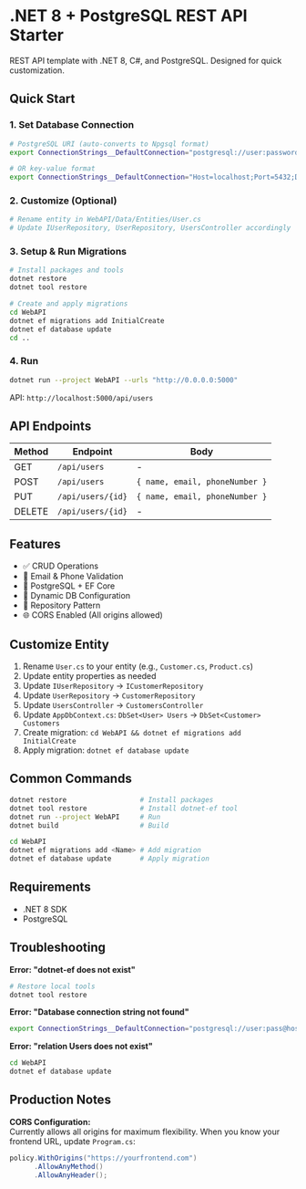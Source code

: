 # .NET 8 + PostgreSQL REST API Starter

REST API template with .NET 8, C#, and PostgreSQL. Designed for quick customization.

## Quick Start

### 1. Set Database Connection
```bash
# PostgreSQL URI (auto-converts to Npgsql format)
export ConnectionStrings__DefaultConnection="postgresql://user:password@host:5432/database"

# OR key-value format
export ConnectionStrings__DefaultConnection="Host=localhost;Port=5432;Database=mydb;Username=postgres;Password=password"
```

### 2. Customize (Optional)
```bash
# Rename entity in WebAPI/Data/Entities/User.cs
# Update IUserRepository, UserRepository, UsersController accordingly
```

### 3. Setup & Run Migrations
```bash
# Install packages and tools
dotnet restore
dotnet tool restore

# Create and apply migrations
cd WebAPI
dotnet ef migrations add InitialCreate
dotnet ef database update
cd ..
```

### 4. Run
```bash
dotnet run --project WebAPI --urls "http://0.0.0.0:5000"
```

API: `http://localhost:5000/api/users`

## API Endpoints

| Method | Endpoint | Body |
|--------|----------|------|
| GET | `/api/users` | - |
| POST | `/api/users` | `{ name, email, phoneNumber }` |
| PUT | `/api/users/{id}` | `{ name, email, phoneNumber }` |
| DELETE | `/api/users/{id}` | - |

## Features

- ✅ CRUD Operations
- 📧 Email & Phone Validation
- 🐘 PostgreSQL + EF Core
- 🔄 Dynamic DB Configuration
- 🎯 Repository Pattern
- 🌐 CORS Enabled (All origins allowed)

## Customize Entity

1. Rename `User.cs` to your entity (e.g., `Customer.cs`, `Product.cs`)
2. Update entity properties as needed
3. Update `IUserRepository` → `ICustomerRepository`
4. Update `UserRepository` → `CustomerRepository`
5. Update `UsersController` → `CustomersController`
6. Update `AppDbContext.cs`: `DbSet<User> Users` → `DbSet<Customer> Customers`
7. Create migration: `cd WebAPI && dotnet ef migrations add InitialCreate`
8. Apply migration: `dotnet ef database update`

## Common Commands

```bash
dotnet restore                  # Install packages
dotnet tool restore             # Install dotnet-ef tool
dotnet run --project WebAPI     # Run
dotnet build                    # Build

cd WebAPI
dotnet ef migrations add <Name> # Add migration
dotnet ef database update       # Apply migration
```

## Requirements

- .NET 8 SDK
- PostgreSQL

## Troubleshooting

**Error: "dotnet-ef does not exist"**
```bash
# Restore local tools
dotnet tool restore
```

**Error: "Database connection string not found"**
```bash
export ConnectionStrings__DefaultConnection="postgresql://user:pass@host:5432/db"
```

**Error: "relation Users does not exist"**
```bash
cd WebAPI
dotnet ef database update
```

## Production Notes

**CORS Configuration:**  
Currently allows all origins for maximum flexibility. When you know your frontend URL, update `Program.cs`:
```csharp
policy.WithOrigins("https://yourfrontend.com")
      .AllowAnyMethod()
      .AllowAnyHeader();
```
